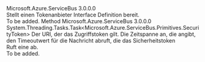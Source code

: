 <Type Name="ITokenProvider" FullName="Microsoft.Azure.ServiceBus.Primitives.ITokenProvider">
  <TypeSignature Language="C#" Value="public interface ITokenProvider" />
  <TypeSignature Language="ILAsm" Value=".class public interface auto ansi abstract ITokenProvider" />
  <TypeSignature Language="DocId" Value="T:Microsoft.Azure.ServiceBus.Primitives.ITokenProvider" />
  <TypeSignature Language="VB.NET" Value="Public Interface ITokenProvider" />
  <TypeSignature Language="F#" Value="type ITokenProvider = interface" />
  <AssemblyInfo>
    <AssemblyName>Microsoft.Azure.ServiceBus</AssemblyName>
    <AssemblyVersion>3.0.0.0</AssemblyVersion>
  </AssemblyInfo>
  <Interfaces />
  <Docs>
    <summary>
            Stellt einen Tokenanbieter Interface Definition bereit.
            </summary>
    <remarks>To be added.</remarks>
  </Docs>
  <Members>
    <Member MemberName="GetTokenAsync">
      <MemberSignature Language="C#" Value="public System.Threading.Tasks.Task&lt;Microsoft.Azure.ServiceBus.Primitives.SecurityToken&gt; GetTokenAsync (string appliesTo, TimeSpan timeout);" />
      <MemberSignature Language="ILAsm" Value=".method public hidebysig newslot virtual instance class System.Threading.Tasks.Task`1&lt;class Microsoft.Azure.ServiceBus.Primitives.SecurityToken&gt; GetTokenAsync(string appliesTo, valuetype System.TimeSpan timeout) cil managed" />
      <MemberSignature Language="DocId" Value="M:Microsoft.Azure.ServiceBus.Primitives.ITokenProvider.GetTokenAsync(System.String,System.TimeSpan)" />
      <MemberSignature Language="VB.NET" Value="Public Function GetTokenAsync (appliesTo As String, timeout As TimeSpan) As Task(Of SecurityToken)" />
      <MemberSignature Language="F#" Value="abstract member GetTokenAsync : string * TimeSpan -&gt; System.Threading.Tasks.Task&lt;Microsoft.Azure.ServiceBus.Primitives.SecurityToken&gt;" Usage="iTokenProvider.GetTokenAsync (appliesTo, timeout)" />
      <MemberType>Method</MemberType>
      <AssemblyInfo>
        <AssemblyName>Microsoft.Azure.ServiceBus</AssemblyName>
        <AssemblyVersion>3.0.0.0</AssemblyVersion>
      </AssemblyInfo>
      <ReturnValue>
        <ReturnType>System.Threading.Tasks.Task&lt;Microsoft.Azure.ServiceBus.Primitives.SecurityToken&gt;</ReturnType>
      </ReturnValue>
      <Parameters>
        <Parameter Name="appliesTo" Type="System.String" />
        <Parameter Name="timeout" Type="System.TimeSpan" />
      </Parameters>
      <Docs>
        <param name="appliesTo">Der URI, der das Zugriffstoken gilt.</param>
        <param name="timeout">Die Zeitspanne an, die angibt, den Timeoutwert für die Nachricht abruft, die das Sicherheitstoken</param>
        <summary>
            Ruft eine <see cref="T:Microsoft.Azure.ServiceBus.Primitives.SecurityToken" /> ab.
            </summary>
        <returns>
          <see cref="T:Microsoft.Azure.ServiceBus.Primitives.SecurityToken" />
        </returns>
        <remarks>To be added.</remarks>
      </Docs>
    </Member>
  </Members>
</Type>